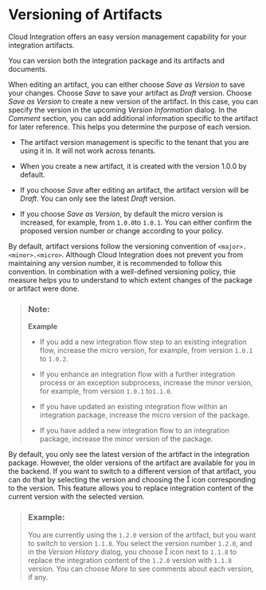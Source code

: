 <!-- loiocb536a32a9684b6a98c43a4b1f41fc28 -->

<link rel="stylesheet" type="text/css" href="../css/sap-icons.css"/>

# Versioning of Artifacts

Cloud Integration offers an easy version management capability for your integration artifacts.

You can version both the integration package and its artifacts and documents.

When editing an artifact, you can either choose *Save as Version* to save your changes. Choose *Save* to save your artifact as *Draft* version. Choose *Save as Version* to create a new version of the artifact. In this case, you can specify the version in the upcoming *Version Information* dialog. In the *Comment* section, you can add additional information specific to the artifact for later reference. This helps you determine the purpose of each version.

-   The artifact version management is specific to the tenant that you are using it in. It will not work across tenants.

-   When you create a new artifact, it is created with the version 1.0.0 by default.

-   If you choose *Save* after editing an artifact, the artifact version will be *Draft*. You can only see the latest *Draft* version.

-   If you choose *Save as Version*, by default the micro version is increased, for example, from `1.0.0`to `1.0.1`. You can either confirm the proposed version number or change according to your policy.


By default, artifact versions follow the versioning convention of `<major>.<minor>.<micro>`. Although Cloud Integration does not prevent you from maintaining any version number, it is recommended to follow this convention. In combination with a well-defined versioning policy, thie measure helps you to understand to which extent changes of the package or artifact were done.

> ### Note:  
> **Example**
> 
> -   If you add a new integration flow step to an existing integration flow, increase the micro version, for example, from version `1.0.1` to `1.0.2`.
> 
> -   If you enhance an integration flow with a further integration process or an exception subprocess, increase the minor version, for example, from version `1.0.1` to`1.1.0`.
> 
> -   If you have updated an existing integration flow within an integration package, increase the micro version of the package.
> 
> -   If you have added a new integration flow to an integration package, increase the minor version of the package.

By default, you only see the latest version of the artifact in the integration package. However, the older versions of the artifact are available for you in the backend. If you want to switch to a different version of that artifact, you can do that by selecting the version and choosing the <span class="SAP-icons"></span> icon corresponding to the version. This feature allows you to replace integration content of the current version with the selected version.

> ### Example:  
> You are currently using the `1.2.0` version of the artifact, but you want to switch to version `1.1.8`. You select the version number `1.2.0`, and in the *Version History* dialog, you choose <span class="SAP-icons"></span> icon next to `1.1.8` to replace the integration content of the `1.2.0` version with `1.1.8` version. You can choose *More* to see comments about each version, if any.

